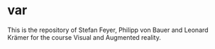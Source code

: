 # var
This is the repository of Stefan Feyer, Philipp von Bauer and Leonard Krämer for the course Visual and Augmented reality.

